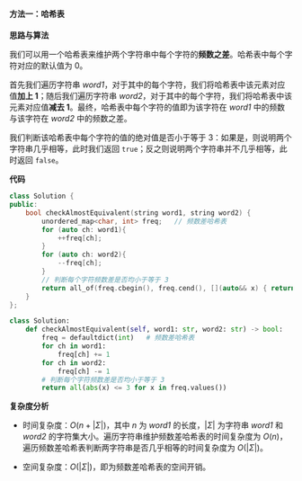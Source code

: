 #### 方法一：哈希表

**思路与算法**

我们可以用一个哈希表来维护两个字符串中每个字符的**频数之差**。哈希表中每个字符对应的默认值为 $0$。

首先我们遍历字符串 $\textit{word1}$，对于其中的每个字符，我们将哈希表中该元素对应值**加上 $1$**；随后我们遍历字符串 $\textit{word2}$，对于其中的每个字符，我们将哈希表中该元素对应值**减去 $1$**。最终，哈希表中每个字符的值即为该字符在 $\textit{word1}$ 中的频数与该字符在 $\textit{word2}$ 中的频数之差。

我们判断该哈希表中每个字符的值的绝对值是否小于等于 $3$：如果是，则说明两个字符串几乎相等，此时我们返回 $\texttt{true}$；反之则说明两个字符串并不几乎相等，此时返回 $\texttt{false}$。

**代码**

```C++ [sol1-C++]
class Solution {
public:
    bool checkAlmostEquivalent(string word1, string word2) {
        unordered_map<char, int> freq;   // 频数差哈希表
        for (auto ch: word1){
            ++freq[ch];
        }
        for (auto ch: word2){
            --freq[ch];
        }
        // 判断每个字符频数差是否均小于等于 3
        return all_of(freq.cbegin(), freq.cend(), [](auto&& x) { return abs(x.second) <= 3; });
    }
};
```


```Python [sol1-Python3]
class Solution:
    def checkAlmostEquivalent(self, word1: str, word2: str) -> bool:
        freq = defaultdict(int)   # 频数差哈希表
        for ch in word1:
            freq[ch] += 1
        for ch in word2:
            freq[ch] -= 1
        # 判断每个字符频数差是否均小于等于 3
        return all(abs(x) <= 3 for x in freq.values())
```


**复杂度分析**

- 时间复杂度：$O(n + |\Sigma|)$，其中 $n$ 为 $\textit{word1}$ 的长度，$|\Sigma|$ 为字符串 $\textit{word1}$ 和 $\textit{word2}$ 的字符集大小。遍历字符串维护频数差哈希表的时间复杂度为 $O(n)$，遍历频数差哈希表判断两字符串是否几乎相等的时间复杂度为 $O(|\Sigma|)$。

- 空间复杂度：$O(|\Sigma|)$，即为频数差哈希表的空间开销。